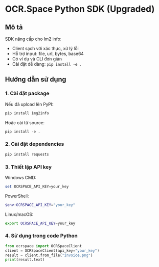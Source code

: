 # OCR.Space Python SDK (Upgraded)

## Mô tả

SDK nâng cấp cho Im2 info:

- Client sạch với xác thực, xử lý lỗi
- Hỗ trợ input: file, url, bytes, base64
- Có ví dụ và CLI đơn giản
- Cài đặt dễ dàng: `pip install -e .`

## Hướng dẫn sử dụng

### 1. Cài đặt package

Nếu đã upload lên PyPI:

```powershell
pip install img2info
```

Hoặc cài từ source:

```powershell
pip install -e .
```

### 2. Cài đặt dependencies

```powershell
pip install requests
```

### 3. Thiết lập API key

Windows CMD:

```powershell
set OCRSPACE_API_KEY=your_key
```

PowerShell:

```powershell
$env:OCRSPACE_API_KEY="your_key"
```

Linux/macOS:

```sh
export OCRSPACE_API_KEY=your_key
```

### 4. Sử dụng trong code Python

```python
from ocrspace import OCRSpaceClient
client = OCRSpaceClient(api_key="your_key")
result = client.from_file("invoice.png")
print(result.text)
```
